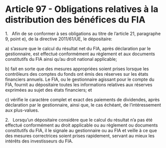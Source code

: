 # Article 97 - Obligations relatives à la distribution des bénéfices du FIA


1.   Afin de se conformer à ses obligations au titre de l’article 21, paragraphe 9, point e), de la directive 2011/61/UE, le dépositaire:

a) s’assure que le calcul du résultat net du FIA, après déclaration par le gestionnaire, est effectué conformément au règlement et aux documents constitutifs du FIA ainsi qu’au droit national applicable;

b) fait en sorte que des mesures appropriées soient prises lorsque les contrôleurs des comptes du fonds ont émis des réserves sur les états financiers annuels. Le FIA, ou le gestionnaire agissant pour le compte du FIA, fournit au dépositaire toutes les informations relatives aux réserves exprimées au sujet des états financiers; et

c) vérifie le caractère complet et exact des paiements de dividendes, après déclaration par le gestionnaire, ainsi que, le cas échéant, de l’intéressement aux plus-values.

2.   Lorsqu’un dépositaire considère que le calcul du résultat n’a pas été effectué conformément au droit applicable ou au règlement ou documents constitutifs du FIA, il le signale au gestionnaire ou au FIA et veille à ce que des mesures correctrices soient prises rapidement, servant au mieux les intérêts des investisseurs du FIA.
